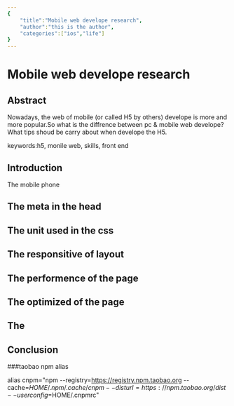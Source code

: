```yaml
---
{
    "title":"Mobile web develope research",
    "author":"this is the author",
    "categories":["ios","life"]
}
---
```



# Mobile web develope research

## Abstract

Nowadays, the web of mobile (or called H5 by others) develope is more and more popular.So what is the diffrence between pc & mobile web develope? What tips shoud be carry about when develope the H5.

keywords:h5, monile web, skills, front end

## Introduction
	
The mobile phone

## The meta in the head

## The unit used in the css

## The responsitive of layout 

## The performence of the page

## The optimized of the page

## The 

## Conclusion

###taobao npm alias

alias cnpm="npm --registry=https://registry.npm.taobao.org --cache=$HOME/.npm/.cache/cnpm --disturl=https://npm.taobao.org/dist --userconfig=$HOME/.cnpmrc"





